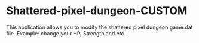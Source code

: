 # Shattered-pixel-dungeon-CUSTOM
This application allows you to modify the shattered pixel dungeon game.dat file. Example: change your HP, Strength and etc.
